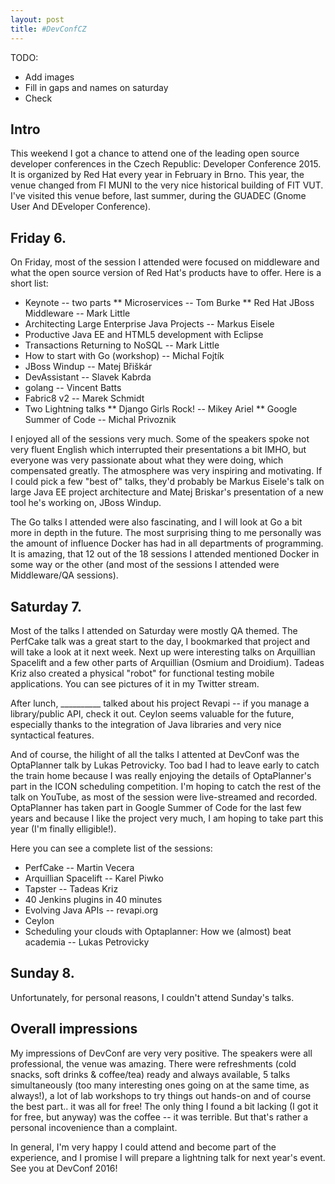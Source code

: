 ```yaml
---
layout: post
title: #DevConfCZ
---
```


TODO: 

* Add images
* Fill in gaps and names on saturday
* Check


## Intro

This weekend I got a chance to attend one of the leading open source developer conferences in the Czech Republic: Developer Conference 2015. It is organized by Red Hat every year in February in Brno. This year, the venue changed from FI MUNI to the very nice historical building of FIT VUT. I've visited this venue before, last summer, during the GUADEC (Gnome User And DEveloper Conference).

## Friday 6.

On Friday, most of the session I attended were focused on middleware and what the open source version of Red Hat's products have to offer. Here is a short list:

* Keynote -- two parts
** Microservices -- Tom Burke
** Red Hat JBoss Middleware -- Mark Little
* Architecting Large Enterprise Java Projects -- Markus Eisele
* Productive Java EE and HTML5 development with Eclipse
* Transactions Returning to NoSQL -- Mark Little
* How to start with Go (workshop) -- Michal Fojtík
* JBoss Windup -- Matej Břiškár
* DevAssistant -- Slavek Kabrda
* golang -- Vincent Batts
* Fabric8 v2 -- Marek Schmidt
* Two Lightning talks
** Django Girls Rock! -- Mikey Ariel
** Google Summer of Code -- Michal Privoznik


I enjoyed all of the sessions very much. Some of the speakers spoke not very fluent English which interrupted their presentations a bit IMHO, but everyone was very passionate about what they were doing, which compensated greatly. The atmosphere was very inspiring and motivating. If I could pick a few "best of" talks, they'd probably be Markus Eisele's talk on large Java EE project architecture and Matej Briskar's presentation of a new tool he's working on, JBoss Windup.

The Go talks I attended were also fascinating, and I will look at Go a bit more in depth in the future. The most surprising thing to me personally was the amount of influence Docker has had in all departments of programming. It is amazing, that 12 out of the 18 sessions I attended mentioned Docker in some way or the other (and most of the sessions I attended were Middleware/QA sessions).

## Saturday 7.

Most of the talks I attended on Saturday were mostly QA themed. The PerfCake talk was a great start to the day, I bookmarked that project and will take a look at it next week. Next up were interesting talks on Arquillian Spacelift and a few other parts of Arquillian (Osmium and Droidium). Tadeas Kriz also created a physical "robot" for functional testing mobile applications. You can see pictures of it in my Twitter stream.

After lunch, __________ talked about his project Revapi -- if you manage a library/public API, check it out. Ceylon seems valuable for the future, especially thanks to the integration of Java libraries and very nice syntactical features.

And of course, the hilight of all the talks I attented at DevConf was the OptaPlanner talk by Lukas Petrovicky. Too bad I had to leave early to catch the train home because I was really enjoying the details of OptaPlanner's part in the ICON scheduling competition. I'm hoping to catch the rest of the talk on YouTube, as most of the session were live-streamed and recorded. OptaPlanner has taken part in Google Summer of Code for the last few years and because I like the project very much, I am hoping to take part this year (I'm finally elligible!).

Here you can see a complete list of the sessions:

* PerfCake -- Martin Vecera
* Arquillian Spacelift -- Karel Piwko
* Tapster -- Tadeas Kriz
* 40 Jenkins plugins in 40 minutes
* Evolving Java APIs -- revapi.org
* Ceylon
* Scheduling your clouds with Optaplanner: How we (almost) beat academia -- Lukas Petrovicky

## Sunday 8.

Unfortunately, for personal reasons, I couldn't attend Sunday's talks.

## Overall impressions

My impressions of DevConf are very very positive. The speakers were all professional, the venue was amazing. There were refreshments (cold snacks, soft drinks & coffee/tea) ready and always available, 5 talks simultaneously (too many interesting ones going on at the same time, as always!), a lot of lab workshops to try things out hands-on and of course the best part.. it was all for free! The only thing I found a bit lacking (I got it for free, but anyway) was the coffee -- it was terrible. But that's rather a personal incovenience than a complaint.

In general, I'm very happy I could attend and become part of the experience, and I promise I will prepare a lightning talk for next year's event. See you at DevConf 2016!
